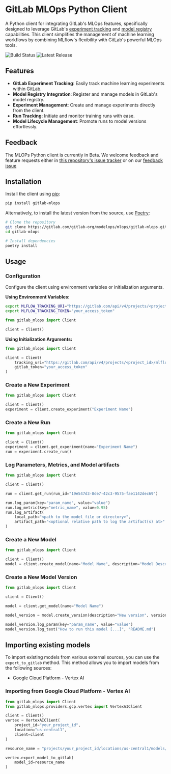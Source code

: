# GitLab MLOps Python Client

A Python client for integrating GitLab's MLOps features, specifically designed to leverage GitLab's [experiment tracking](https://docs.gitlab.com/ee/user/project/ml/experiment_tracking/) and [model registry](https://docs.gitlab.com/ee/user/project/ml/model_registry/) capabilities. This client simplifies the management of machine learning workflows by combining MLflow's flexibility with GitLab's powerful MLOps tools.

![Build Status](https://gitlab.com/gitlab-org/modelops/mlops/gitlab-mlops/badges/main/pipeline.svg)
![Latest Release](https://img.shields.io/pypi/v/gitlab-mlops)

## Features

- **GitLab Experiment Tracking**: Easily track machine learning experiments within GitLab.
- **Model Registry Integration**: Register and manage models in GitLab's model registry.
- **Experiment Management**: Create and manage experiments directly from the client.
- **Run Tracking**: Initiate and monitor training runs with ease.
- **Model Lifecycle Management**: Promote runs to model versions effortlessly.

## Feedback

The MLOPs Python client is currently in Beta. We welcome feedback and feature requests either in [this repository's issue tracker](https://gitlab.com/gitlab-org/modelops/mlops/gitlab-mlops/-/issues/new) or on our [feedback issue](https://gitlab.com/gitlab-org/gitlab/-/issues/514543)

## Installation

Install the client using [pip](https://pip.pypa.io/):

```bash
pip install gitlab-mlops
```

Alternatively, to install the latest version from the source, use [Poetry](https://python-poetry.org/):

```bash
# Clone the repository
git clone https://gitlab.com/gitlab-org/modelops/mlops/gitlab-mlops.git
cd gitlab-mlops

# Install dependencies
poetry install
```

## Usage

### Configuration

Configure the client using environment variables or initialization arguments.

**Using Environment Variables:**

```bash
export MLFLOW_TRACKING_URI="https://gitlab.com/api/v4/projects/<project_id>/mlflow"
export MLFLOW_TRACKING_TOKEN="your_access_token"
```

```python
from gitlab_mlops import Client

client = Client()
```

**Using Initialization Arguments:**

```python
from gitlab_mlops import Client

client = Client(
    tracking_uri="https://gitlab.com/api/v4/projects/<project_id>/mlflow",
    gitlab_token="your_access_token"
)
```

### Create a New Experiment

```python
from gitlab_mlops import Client

client = Client()
experiment = client.create_experiment("Experiment Name")
```

### Create a New Run

```python
from gitlab_mlops import Client

client = Client()
experiment = client.get_experiment(name="Experiment Name")
run = experiment.create_run()
```

### Log Parameters, Metrics, and Model artifacts

```python
from gitlab_mlops import Client

client = Client()

run = client.get_run(run_id="19e547d3-8de7-42c3-9575-fae1142dec69")

run.log_param(key="param_name", value="value")
run.log_metric(key="metric_name", value=0.95)
run.log_artifact(
    local_path="<path to the model file or directory>",
    artifact_path="<optional relative path to log the artifact(s) at>"
)
```

### Create a New Model

```python
from gitlab_mlops import Client

client = Client()
model = client.create_model(name="Model Name", description="Model Description")
```

### Create a New Model Version

```python
from gitlab_mlops import Client

client = Client()

model = client.get_model(name="Model Name")

model_version = model.create_version(description="New version", version="1.0.0")

model_version.log_param(key="param_name", value="value")
model_version.log_text("How to run this model [...]", "README.md")
```

## Importing existing models

To import existing models from various external sources, you can use the `export_to_gitlab` method. 
This method allows you to import models from the following sources:

- Google Cloud Platform - Vertex AI

### Importing from Google Cloud Platform - Vertex AI

```python
from gitlab_mlops import Client
from gitlab_mlops.providers.gcp.vertex import VertexAIClient

client = Client()
vertex = VertexAIClient(
    project_id="your_project_id",
    location="us-central1",
    client=client
)

resource_name = "projects/your_project_id/locations/us-central1/models/your_model_id"

vertex.export_model_to_gitlab(
    model_id=resource_name
)
```